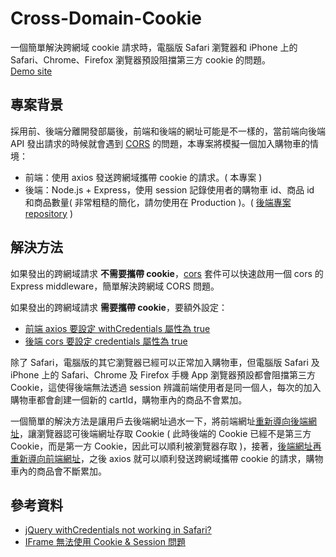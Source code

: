 # Cross-Domain-Cookie

一個簡單解決跨網域 cookie 請求時，電腦版 Safari 瀏覽器和 iPhone 上的 Safari、Chrome、Firefox 瀏覽器預設阻擋第三方 cookie 的問題。  
[Demo site](https://lianginger.github.io/cross-domain-cookie/)

## 專案背景

採用前、後端分離開發部屬後，前端和後端的網址可能是不一樣的，當前端向後端 API 發出請求的時候就會遇到 [CORS](https://developer.mozilla.org/zh-TW/docs/Web/HTTP/CORS) 的問題，本專案將模擬一個加入購物車的情境：

- 前端：使用 axios 發送跨網域攜帶 cookie 的請求。( 本專案 )
- 後端：Node.js + Express，使用 session 記錄使用者的購物車 id、商品 id 和商品數量( 非常粗糙的簡化，請勿使用在 Production )。( [後端專案 repository](https://github.com/Lianginger/post-cart-server-simulation) )

## 解決方法

如果發出的跨網域請求 **不需要攜帶 cookie**，[cors](https://www.npmjs.com/package/cors) 套件可以快速啟用一個 cors 的 Express middleware，簡單解決跨網域 CORS 問題。

如果發出的跨網域請求 **需要攜帶 cookie**，要額外設定：

- [前端 axios 要設定 withCredentials 屬性為 true](https://github.com/Lianginger/cross-domain-cookie/blob/ac81eff21d8c3615872102298a82e89e21a69997/index.html#L98)
- [後端 cors 要設定 credentials 屬性為 true](https://github.com/Lianginger/post-cart-server-simulation/blob/ec933c3d8b156a217d466c24ed6b893879e31ebf/app.js#L12)

除了 Safari，電腦版的其它瀏覽器已經可以正常加入購物車，但電腦版 Safari 及 iPhone 上的 Safari、Chrome 及 Firefox 手機 App 瀏覽器預設都會阻擋第三方 Cookie，這使得後端無法透過 session 辨識前端使用者是同一個人，每次的加入購物車都會創建一個新的 cartId，購物車內的商品不會累加。

一個簡單的解決方法是讓用戶去後端網址過水一下，將前端網址[重新導向後端網址](https://github.com/Lianginger/cross-domain-cookie/blob/d7148cf3858922675f6789233770f456280a9724/index.html#L82-L83)，讓瀏覽器認可後端網址存取 Cookie ( 此時後端的 Cookie 已經不是第三方 Cookie，而是第一方 Cookie，因此可以順利被瀏覽器存取 )，接著，[後端網址再重新導向前端網址](https://github.com/Lianginger/post-cart-server-simulation/blob/ec933c3d8b156a217d466c24ed6b893879e31ebf/app.js#L28-L29)，之後 axios 就可以順利發送跨網域攜帶 cookie 的請求，購物車內的商品會不斷累加。

## 參考資料

- [jQuery withCredentials not working in Safari?](https://stackoverflow.com/questions/25275595/jquery-withcredentials-not-working-in-safari)
- [IFrame 無法使用 Cookie & Session 問題](https://blog.johnwu.cc/article/cookie-session-not-working-in-iframe.html)
